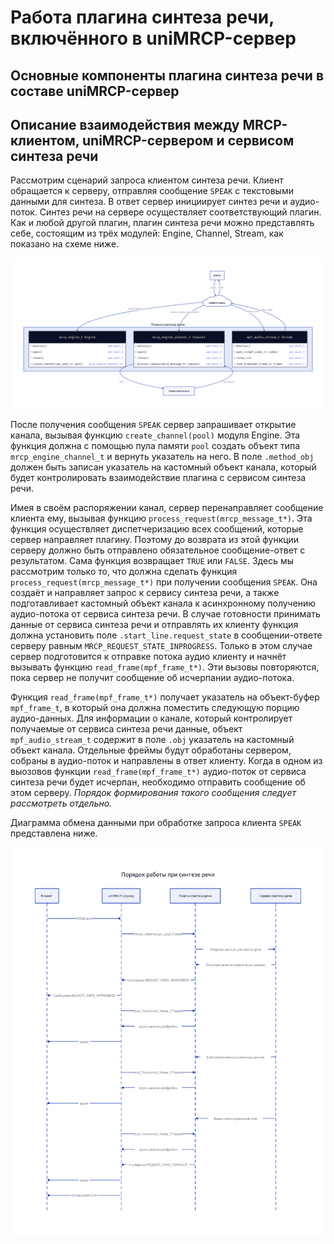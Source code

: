 # Работа плагина синтеза речи, включённого в uniMRCP-сервер

## Основные компоненты плагина синтеза речи в составе uniMRCP-сервер


## Описание взаимодействия между MRCP-клиентом, uniMRCP-сервером и сервисом синтеза речи
Рассмотрим сценарий запроса клиентом синтеза речи. Клиент обращается к серверу, отправляя сообщение ```SPEAK``` с текстовыми данными для синтеза. В ответ сервер инициирует синтез речи и аудио-поток. Синтез речи на сервере осуществляет соответствующий плагин. Как и любой другой плагин, плагин синтеза речи можно представлять себе, состоящим из трёх модулей: Engine, Channel, Stream, как показано на схеме ниже.

![x](Server.png)

После получения сообщения ```SPEAK``` сервер запрашивает открытие канала, вызывая функцию ```create_channel(pool)``` модуля Engine. Эта функция должна с помощью пула памяти ```pool``` создать объект типа ```mrcp_engine_channel_t``` и вернуть указатель на него. В поле ```.method_obj``` должен быть записан указатель на кастомный объект канала, который будет контролировать взаимодействие плагина с сервисом синтеза речи.

Имея в своём распоряжении канал, сервер перенаправляет сообщение клиента ему, вызывая функцию ```process_request(mrcp_message_t*)```. Эта функция осуществляет диспетчеризацию всех сообщений, которые сервер направляет плагину. Поэтому до возврата из этой функции серверу должно быть отправлено обязательное сообщение-ответ с результатом. Сама функция возвращает ```TRUE``` или ```FALSE```. Здесь мы рассмотрим только то, что должна сделать функция ```process_request(mrcp_message_t*)``` при получении сообщения ```SPEAK```. Она создаёт и направляет запрос к сервису синтеза речи, а также подготавливает кастомный объект канала к асинхронному получению аудио-потока от сервиса синтеза речи. В случае готовности принимать данные от сервиса синтеза речи и отправлять их клиенту функция должна установить поле ```.start_line.request_state``` в сообщении-ответе серверу равным ```MRCP_REQUEST_STATE_INPROGRESS```. Только в этом случае сервер подготовится к отправке потока аудио клиенту и начнёт вызывать функцию ```read_frame(mpf_frame_t*)```. Эти вызовы повторяются, пока сервер не получит сообщение об исчерпании аудио-потока.

Функция ```read_frame(mpf_frame_t*)``` получает указатель на объект-буфер ```mpf_frame_t```, в который она должна поместить следующую порцию аудио-данных. Для информации о канале, который контролирует получаемые от сервиса синтеза речи данные, объект ```mpf_audio_stream_t``` содержит в поле ```.obj``` указатель на кастомный объект канала. Отдельные фреймы будут обработаны сервером, собраны в аудио-поток и направлены в ответ клиенту. Когда в одном из выозовов функции ```read_frame(mpf_frame_t*)``` аудио-поток от сервиса синтеза речи будет исчерпан, необходимо отправить сообщение об этом серверу. *Порядок формирования такого сообщения следует рассмотреть отдельно.*

Диаграмма обмена данными при обработке запроса клиента ```SPEAK``` представлена ниже.

![](SpeakSequence.png)
